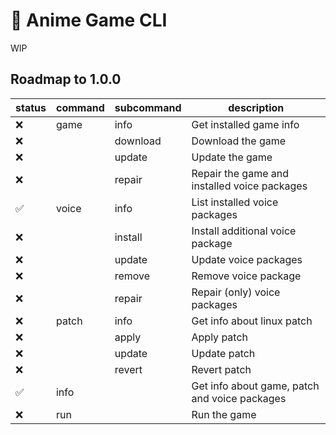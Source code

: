 # 🦀 Anime Game CLI

WIP

## Roadmap to 1.0.0

| status | command | subcommand | description |
| - | - | - | - |
| ❌ | game | info | Get installed game info |
| ❌ | | download | Download the game |
| ❌ | | update | Update the game |
| ❌ | | repair | Repair the game and installed voice packages |
| ✅ | voice | info | List installed voice packages |
| ❌ | | install | Install additional voice package |
| ❌ | | update | Update voice packages |
| ❌ | | remove | Remove voice package |
| ❌ | | repair | Repair (only) voice packages |
| ❌ | patch | info | Get info about linux patch |
| ❌ | | apply | Apply patch |
| ❌ | | update | Update patch |
| ❌ | | revert | Revert patch |
| ✅ | info | | Get info about game, patch and voice packages |
| ❌ | run | | Run the game |

